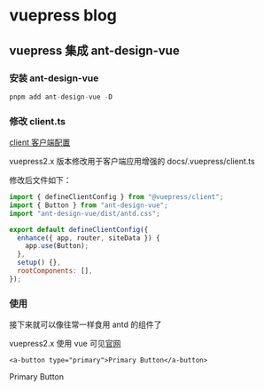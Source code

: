 # vuepress blog

## vuepress 集成 ant-design-vue

### 安装 ant-design-vue

```javascript
pnpm add ant-design-vue -D
```

### 修改 client.ts

[client 客户端配置](https://v2.vuepress.vuejs.org/zh/advanced/cookbook/usage-of-client-config.html)

vuepress2.x 版本修改用于客户端应用增强的 docs/.vuepress/client.ts

修改后文件如下：

```javascript
import { defineClientConfig } from "@vuepress/client";
import { Button } from "ant-design-vue";
import "ant-design-vue/dist/antd.css";

export default defineClientConfig({
  enhance({ app, router, siteData }) {
    app.use(Button);
  },
  setup() {},
  rootComponents: [],
});
```

### 使用

接下来就可以像往常一样食用 antd 的组件了

vuepress2.x 使用 vue 可见[官网](https://v2.vuepress.vuejs.org/zh/advanced/cookbook/markdown-and-vue-sfc.html)

```vue
<a-button type="primary">Primary Button</a-button>
```

<a-button type="primary">Primary Button</a-button>

<Comment />
